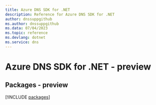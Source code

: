 ```yaml
---
title: Azure DNS SDK for .NET
description: Reference for Azure DNS SDK for .NET
author: dnssuppgithub
ms.author: dnssuppgithub
ms.data: 07/04/2023
ms.topic: reference
ms.devlang: dotnet
ms.service: dns
---
```

# Azure DNS SDK for .NET - preview
## Packages - preview
[!INCLUDE [packages](dns-index.md)]